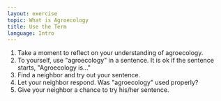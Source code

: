 ```yaml
---
layout: exercise
topic: What is Agroecology
title: Use the Term
language: Intro
---
```


1. Take a moment to reflect on your understanding of agroecology.
2. To yourself, use "agroecology" in a sentence. It is ok if the sentence starts, "Agroecology is..."
3. Find a neighbor and try out your sentence.
4. Let your neighbor respond. Was "agroecology" used properly?
5. Give your neighbor a chance to try his/her sentence.
